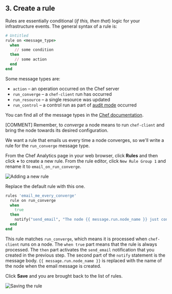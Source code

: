 ## 3. Create a rule

Rules are essentially conditional (_if this, then that_) logic for your infrastructure events. The general syntax of a rule is:

```ruby
# Untitled
rule on <message_type>
  when
    // some condition
  then
    // some action
  end
end
```

Some message types are:

* `action` &ndash; an operation occurred on the Chef server
* `run_converge` &ndash; a `chef-client` run has occurred
* `run_resource` &ndash; a single resource was updated
* `run_control` &ndash; a control run as part of [audit mode](https://docs.chef.io/analytics.html#audit-mode) occurred

You can find all of the message types in the [Chef documentation](https://docs.chef.io/analytics_rules.html#message-types).

[COMMENT] Remember, to _converge_ a node means to run `chef-client` and bring the node towards its desired configuration.

We want a rule that emails us every time a node converges, so we'll write a rule for the `run_converge` message type.

From the Chef Analytics page in your web browser, click **Rules** and then click **+** to create a new rule. From the rule editor, click `New Rule Group 1` and rename it to `email_on_run_converge`.

![Adding a new rule](chef-analytics/add-rule.png)

Replace the default rule with this one.

```ruby
rules 'email_me_every_converge'
  rule on run_converge
  when
    true
  then
    notify("send_email", "The node {{ message.run.node_name }} just converged.")
  end
end
```

This rule matches `run_converge`, which means it is processed when `chef-client` runs on a node. The `when true` part means that the rule is always processed. The `then` part activates the `send_email` notification that you created in the previous step. The second part of the `notify` statement is the message body. `{{ message.run.node_name }}` is replaced with the name of the node when the email message is created.

Click **Save** and you are brought back to the list of rules.

![Saving the rule](chef-analytics/add-rule-save.png)
